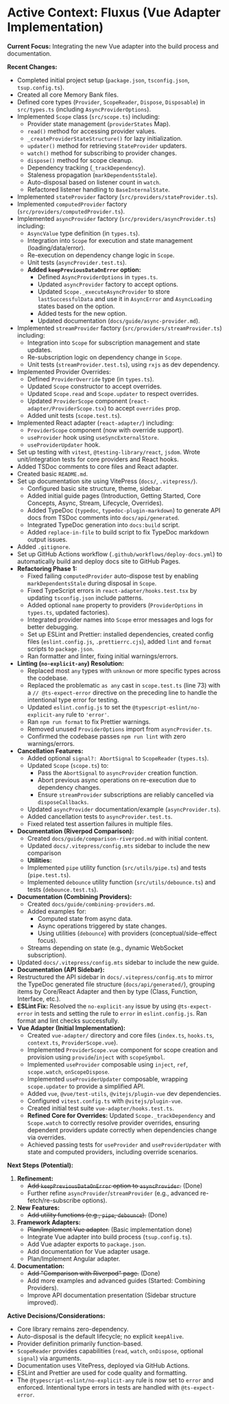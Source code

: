 # Active Context: Fluxus (Vue Adapter Implementation)

**Current Focus:** Integrating the new Vue adapter into the build process and
documentation.

**Recent Changes:**

- Completed initial project setup (`package.json`, `tsconfig.json`,
  `tsup.config.ts`).
- Created all core Memory Bank files.
- Defined core types (`Provider`, `ScopeReader`, `Dispose`, `Disposable`) in
  `src/types.ts` (including `AsyncProviderOptions`).
- Implemented `Scope` class (`src/scope.ts`) including:
  - Provider state management (`providerStates` Map).
  - `read()` method for accessing provider values.
  - `_createProviderStateStructure()` for lazy initialization.
  - `updater()` method for retrieving `StateProvider` updaters.
  - `watch()` method for subscribing to provider changes.
  - `dispose()` method for scope cleanup.
  - Dependency tracking (`_trackDependency`).
  - Staleness propagation (`markDependentsStale`).
  - Auto-disposal based on listener count in `watch`.
  - Refactored listener handling to `BaseInternalState`.
- Implemented `stateProvider` factory (`src/providers/stateProvider.ts`).
- Implemented `computedProvider` factory (`src/providers/computedProvider.ts`).
- Implemented `asyncProvider` factory (`src/providers/asyncProvider.ts`)
  including:
  - `AsyncValue` type definition (in `types.ts`).
  - Integration into `Scope` for execution and state management
    (loading/data/error).
  - Re-execution on dependency change logic in `Scope`.
  - Unit tests (`asyncProvider.test.ts`).
  - **Added `keepPreviousDataOnError` option:**
    - Defined `AsyncProviderOptions` in `types.ts`.
    - Updated `asyncProvider` factory to accept options.
    - Updated `Scope._executeAsyncProvider` to store `lastSuccessfulData` and
      use it in `AsyncError` and `AsyncLoading` states based on the option.
    - Added tests for the new option.
    - Updated documentation (`docs/guide/async-provider.md`).
- Implemented `streamProvider` factory (`src/providers/streamProvider.ts`)
  including:
  - Integration into `Scope` for subscription management and state updates.
  - Re-subscription logic on dependency change in `Scope`.
  - Unit tests (`streamProvider.test.ts`), using `rxjs` as dev dependency.
- Implemented Provider Overrides:
  - Defined `ProviderOverride` type (in `types.ts`).
  - Updated `Scope` constructor to accept overrides.
  - Updated `Scope.read` and `Scope.updater` to respect overrides.
  - Updated `ProviderScope` component (`react-adapter/ProviderScope.tsx`) to
    accept `overrides` prop.
  - Added unit tests (`scope.test.ts`).
- Implemented React adapter (`react-adapter/`) including:
  - `ProviderScope` component (now with override support).
  - `useProvider` hook using `useSyncExternalStore`.
  - `useProviderUpdater` hook.
- Set up testing with `vitest`, `@testing-library/react`, `jsdom`. Wrote
  unit/integration tests for core providers and React hooks.
- Added TSDoc comments to core files and React adapter.
- Created basic `README.md`.
- Set up documentation site using VitePress (`docs/`, `.vitepress/`).
  - Configured basic site structure, theme, sidebar.
  - Added initial guide pages (Introduction, Getting Started, Core Concepts,
    Async, Stream, Lifecycle, Overrides).
  - Added TypeDoc (`typedoc`, `typedoc-plugin-markdown`) to generate API docs
    from TSDoc comments into `docs/api/generated`.
  - Integrated TypeDoc generation into `docs:build` script.
  - Added `replace-in-file` to build script to fix TypeDoc markdown output
    issues.
- Added `.gitignore`.
- Set up GitHub Actions workflow (`.github/workflows/deploy-docs.yml`) to
  automatically build and deploy docs site to GitHub Pages.
- **Refactoring Phase 1:**
  - Fixed failing `computedProvider` auto-dispose test by enabling
    `markDependentsStale` during disposal in `Scope`.
  - Fixed TypeScript errors in `react-adapter/hooks.test.tsx` by updating
    `tsconfig.json` include patterns.
  - Added optional `name` property to providers (`ProviderOptions` in
    `types.ts`, updated factories).
  - Integrated provider names into `Scope` error messages and logs for better
    debugging.
  - Set up ESLint and Prettier: installed dependencies, created config files
    (`eslint.config.js`, `.prettierrc.cjs`), added `lint` and `format` scripts
    to `package.json`.
  - Ran formatter and linter, fixing initial warnings/errors.
- **Linting (`no-explicit-any`) Resolution:**
  - Replaced most `any` types with `unknown` or more specific types across the
    codebase.
  - Replaced the problematic `as any` cast in `scope.test.ts` (line 73) with a
    `// @ts-expect-error` directive on the preceding line to handle the
    intentional type error for testing.
  - Updated `eslint.config.js` to set the `@typescript-eslint/no-explicit-any`
    rule to `'error'`.
  - Ran `npm run format` to fix Prettier warnings.
  - Removed unused `ProviderOptions` import from `asyncProvider.ts`.
  - Confirmed the codebase passes `npm run lint` with zero warnings/errors.
- **Cancellation Features:**
  - Added optional `signal?: AbortSignal` to `ScopeReader` (`types.ts`).
  - Updated `Scope` (`scope.ts`) to:
    - Pass the `AbortSignal` to `asyncProvider` creation function.
    - Abort previous async operations on re-execution due to dependency changes.
    - Ensure `streamProvider` subscriptions are reliably cancelled via
      `disposeCallbacks`.
  - Updated `asyncProvider` documentation/example (`asyncProvider.ts`).
  - Added cancellation tests to `asyncProvider.test.ts`.
  - Fixed related test assertion failures in multiple files.
- **Documentation (Riverpod Comparison):**
  - Created `docs/guide/comparison-riverpod.md` with initial content.
  - Updated `docs/.vitepress/config.mts` sidebar to include the new comparison
  - **Utilities:**
  - Implemented `pipe` utility function (`src/utils/pipe.ts`) and tests
    (`pipe.test.ts`).
  - Implemented `debounce` utility function (`src/utils/debounce.ts`) and tests
    (`debounce.test.ts`).
- **Documentation (Combining Providers):**
  - Created `docs/guide/combining-providers.md`.
  - Added examples for:
    - Computed state from async data.
    - Async operations triggered by state changes.
    - Using utilities (`debounce`) with providers (conceptual/side-effect
      focus).
  - Streams depending on state (e.g., dynamic WebSocket subscription).
- Updated `docs/.vitepress/config.mts` sidebar to include the new guide.
- **Documentation (API Sidebar):**
- Restructured the API sidebar in `docs/.vitepress/config.mts` to mirror the
  TypeDoc generated file structure (`docs/api/generated/`), grouping items by
  Core/React Adapter and then by type (Class, Function, Interface, etc.).
- **ESLint Fix:** Resolved the `no-explicit-any` issue by using
  `@ts-expect-error` in tests and setting the rule to `error` in
  `eslint.config.js`. Ran format and lint checks successfully.
- **Vue Adapter (Initial Implementation):**
  - Created `vue-adapter/` directory and core files (`index.ts`, `hooks.ts`,
    `context.ts`, `ProviderScope.vue`).
  - Implemented `ProviderScope.vue` component for scope creation and provision
    using `provide`/`inject` with `scopeSymbol`.
  - Implemented `useProvider` composable using `inject`, `ref`, `scope.watch`,
    `onScopeDispose`.
  - Implemented `useProviderUpdater` composable, wrapping `scope.updater` to
    provide a simplified API.
  - Added `vue`, `@vue/test-utils`, `@vitejs/plugin-vue` dev dependencies.
  - Configured `vitest.config.ts` with `@vitejs/plugin-vue`.
  - Created initial test suite `vue-adapter/hooks.test.ts`.
  - **Refined Core for Overrides:** Updated `Scope._trackDependency` and
    `Scope.watch` to correctly resolve provider overrides, ensuring dependent
    providers update correctly when dependencies change via overrides.
  - Achieved passing tests for `useProvider` and `useProviderUpdater` with state
    and computed providers, including override scenarios.

**Next Steps (Potential):**

1. **Refinement:**
   - ~~Add `keepPreviousDataOnError` option to `asyncProvider`.~~ (Done)
   - Further refine `asyncProvider`/`streamProvider` (e.g., advanced
     re-fetch/re-subscribe options).
2. **New Features:**
   - ~~Add utility functions (e.g., `pipe`, `debounce`).~~ (Done)
3. **Framework Adapters:**
   - ~~Plan/Implement Vue adapter.~~ (Basic implementation done)
   - Integrate Vue adapter into build process (`tsup.config.ts`).
   - Add Vue adapter exports to `package.json`.
   - Add documentation for Vue adapter usage.
   - Plan/Implement Angular adapter.
4. **Documentation:**
   - ~~Add "Comparison with Riverpod" page.~~ (Done)
   - Add more examples and advanced guides (Started: Combining Providers).
   - Improve API documentation presentation (Sidebar structure improved).

**Active Decisions/Considerations:**

- Core library remains zero-dependency.
- Auto-disposal is the default lifecycle; no explicit `keepAlive`.
- Provider definition primarily function-based.
- `ScopeReader` provides capabilities (`read`, `watch`, `onDispose`, optional
  `signal`) via arguments.
- Documentation uses VitePress, deployed via GitHub Actions.
- ESLint and Prettier are used for code quality and formatting.
- The `@typescript-eslint/no-explicit-any` rule is now set to `error` and
  enforced. Intentional type errors in tests are handled with
  `@ts-expect-error`.
